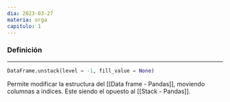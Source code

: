 ```yaml
---
dia: 2023-03-27
materia: orga
capitulo: 1
---
```

### Definición
---
``` Python
DataFrame.unstack(level = -1, fill_value = None)
```

Permite modificar la estructura del [[Data frame - Pandas]], moviendo columnas a indices. Este siendo el opuesto al [[Stack - Pandas]].